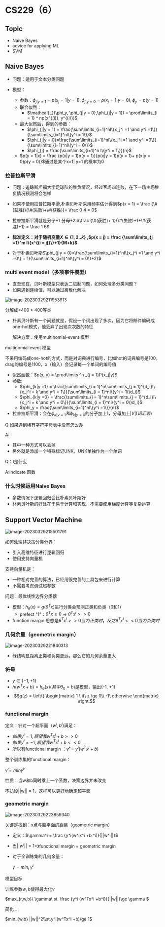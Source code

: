 # CS229（6）

## Topic

- Naive Bayes
- advice for applying ML
- SVM



## Naive Bayes

- 问题：适用于文本分类问题

- 模型：
  - 参数：$\phi_{j|y = 1} = p(x_j = 1 | y = 1), \phi_{j|y=0}=  p(x_j =1 |y = 0), \phi_y = p(y = 1)$
  - 联合似然：
    - $\mathcal{L}(\phi_y, \phi_{j|y = 0},\phi_{j|y = 1}) = \prod\limits_{i = 1} ^ np(x^{(i)}, y^{(i)})$
  - 最大似然后，得到的参数：
    - $\phi_{j|y = 1} = \frac{\sum\limits_{i=1}^nl\{x_j^i =1 \and y^i =1\}}{\sum\limits_{i=1}^nl\{y^i = 1\}}$
    - $\phi_{j|y = 0}=\frac{\sum\limits_{i=1}^nl\{x_j^i =1 \and y^i =0\}}{\sum\limits_{i=1}^nl\{y^i = 0\}}$
    - $\phi_{j} = \frac{\sum\limits_{i=1}^n l\{y^i = 1\}}{n}$
  - $p(y = 1|x) = \frac {p(x|y = 1)p(y = 1)}{p(x|y = 1)p(y = 1)+ p(x|y = 0)p(y = 0)}$通过是某个x=1| y=1 的概率为0



### 拉普拉斯平滑

- 问题：追踪斯坦福大学足球队的胜负情况，经过客场四连败，在下一场主场胜负情况预测将会怎样
- 如果不使用拉普拉斯平滑,朴素贝叶斯采用频率估计得到$p(x = 1) = \frac {\#(获胜)}{\#(失败)+\#(获胜)}= \frac 0 4 = 0$

- 拉普拉斯平滑就是分子+1 分母+2:$\frac {\#(获胜)+ 1}{\#(失败)+1+\#(获胜)+1} = \frac 1 6$
- **标准定义：对于随机变量$X\in \{1,2..k\}$ ,$p(x = j) = \frac {\sum\limits_{j =1}^m I\{x^{(i = j)}\}+1}{M+k}$**
- 对于朴素贝叶斯$\phi_{j|y = 0}=\frac{\sum\limits_{i=1}^nl\{x_j^i =1 \and y^i =0\} + 1}{\sum\limits_{i=1}^nl\{y^i = 0\}+2}$



###  multi event model（多项事件模型）

- 直至现在，贝叶斯模型只表达二进制问题，如何处理多分类问题？
- 如果遇到连续值，可以通过离散化解决

![image-20230329211953913](C:\Users\12587\AppData\Roaming\Typora\typora-user-images\image-20230329211953913.png)

分解成<400 > 400等类

- 朴素贝叶斯有一个问题就是，假设一个词出现了多次，因为它将邮件编码成one-hot模式，他丢弃了出现次次数的特征

  解决方案：使用multinomial-event 模型



multinomial event 模型

不采用编码成one-hot的方式，而是对词典进行编号，比如hot的词典编号是100，drag的编号是1100，x（输入）会记录每一个单词的编号值





- 似然函数：$p(x, y) = \prod\limits ^n _{j = 1}P(x_j|y)$
- 参数:
  - $\phi_{k|y =1} = \frac{\sum\limits_{i = 1}^n\sum\limits_{j = 1}^{d_i}I\{x_j^i = k \and y^i = 1\}}{\sum\limits_{i = 1}^nI\{y^i = 1\}d_i}$
  - $\phi_{k|y =0} = \frac{\sum\limits_{i = 1}^n\sum\limits_{j = 1}^{d_i}I\{x_j^i = k \and y^i = 0\}}{\sum\limits_{i = 1}^nI\{y^i = 0\}d_i}$
  - $\phi_y = \frac{\sum\limits_{i=1}^nl\{y^i =1\}}{n}$
- 拉普拉斯平滑：会在$\phi_{k|y = 1}和\phi_{k|y =0}$的分子加上1，分母加上$|V|(词汇表)$



Q:如果遇到稀有字符字母表中没有怎么办

A:

- 其中一种方式可以丢掉
- 另外就是添加一个特殊标记UNK，UNK单独作为一个单词



Q：I是什么

A:Indicate 函数



### 什么时候运用Naive Bayes

- 多数情况下逻辑回归会比朴素贝叶斯好
- 朴素贝叶斯的好处在于易于计算和实现，不需要使用梯度计算等复杂运算



## Support Vector Machine

![image-20230329215501791](http://typora-yy.oss-cn-hangzhou.aliyuncs.com/img/image-20230329215501791.png)

如何处理非决策分类分界：

- 引入高维特征进行逻辑回归
- 使用支持向量机



支持向量机是：

- 一种相对完善的算法，已经用很完善的工具包来进行计算
- 不需要考虑调试超参数



问题：最优线性边界分类器

- 模型：$h_\theta(x) =g(\theta^Tx)$进行分类会预测正类和负类（0和1）
  - prefect "1"：$\theta^Tx \ge 0$ => $\theta^Tx^i >> 0$
- function margin:思想是$\theta^Tx^i >> 0当为正类时，反之\theta^Tx^i <<0 当为负类时$



### 几何余量（geometric margin）

![image-20230329221840313](http://typora-yy.oss-cn-hangzhou.aliyuncs.com/img/image-20230329221840313.png)

- 绿线明显距离正类和负类更远，那么它的几何余量更大



### 符号

- $y\in \{-1, +1\}$
- $h(w^Tx + b) = h_\theta(x)(其中\theta_0 = b)$是模型，输出{-1, +1}
- $$g(z) = \left\{ \begin{matrix} 1 \ if\ z \ge 0\\ -1\ otherwise \end{matrix} \right.$$



### functional margin

定义：针对一个超平面$（w^i, b^i)$满足：

- $如果 y^i = 1 ,期望 我w^Tx^i +b >>0$
- $如果 y^i = -1 ,期望 我w^Tx^i +b <<0$
- 所以有functional margin ：$\hat\gamma^i = y^i(w^Tx^i +b)$

整个训练集的functional margin：

$\hat \gamma = min \hat \gamma^i$



性质：当w和b同时乘上一个系数，决策边界并未改变

不妨设||w|| = 1，这样可以更好地确定超平面





### geometric margin

![image-20230329223859340](http://typora-yy.oss-cn-hangzhou.aliyuncs.com/img/image-20230329223859340.png)

关键是找到：x点与超平面的距离（geometric margin）

- 定义：$\gamma^i = \frac {y^i(w^ix^i +b ^i)}{||w^i||}$

- 当$||w^i|| = 1$=》functional margin = geometric margin

- 对于全训练集的几何余量：

  $\gamma = min_i \ \gamma^i$





模型目标

训练参数$w, b$使得最大化$\gamma$

$max_{r,w,b}\ \gamma\ st. \frac {y^i (w^Tx^i +b^i)}{||w||}\ge \gamma $

简化：

$min_{w,b}  ||w||^2\\st.y^i(w^Tx^i +b)\ge 1$
